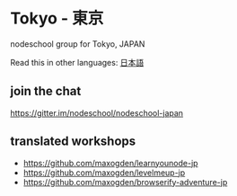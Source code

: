 Tokyo - 東京
============

nodeschool group for Tokyo, JAPAN

Read this in other languages: [日本語](README.ja.md)

## join the chat

https://gitter.im/nodeschool/nodeschool-japan

## translated workshops

- https://github.com/maxogden/learnyounode-jp
- https://github.com/maxogden/levelmeup-jp
- https://github.com/maxogden/browserify-adventure-jp
